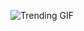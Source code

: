 
<!-- GIF_SECTION -->
![Trending GIF](https://media3.giphy.com/media/v1.Y2lkPThiYjIxNzcyMm5sZjMyZDlpN3lpMzF0ZDBvZTkxMzdnZjR3OGF0ZTdlNGpweWRlZCZlcD12MV9naWZzX3NlYXJjaCZjdD1n/SSM6HdOicCahnOZ5hM/giphy.gif)
<!-- END_GIF_SECTION -->
